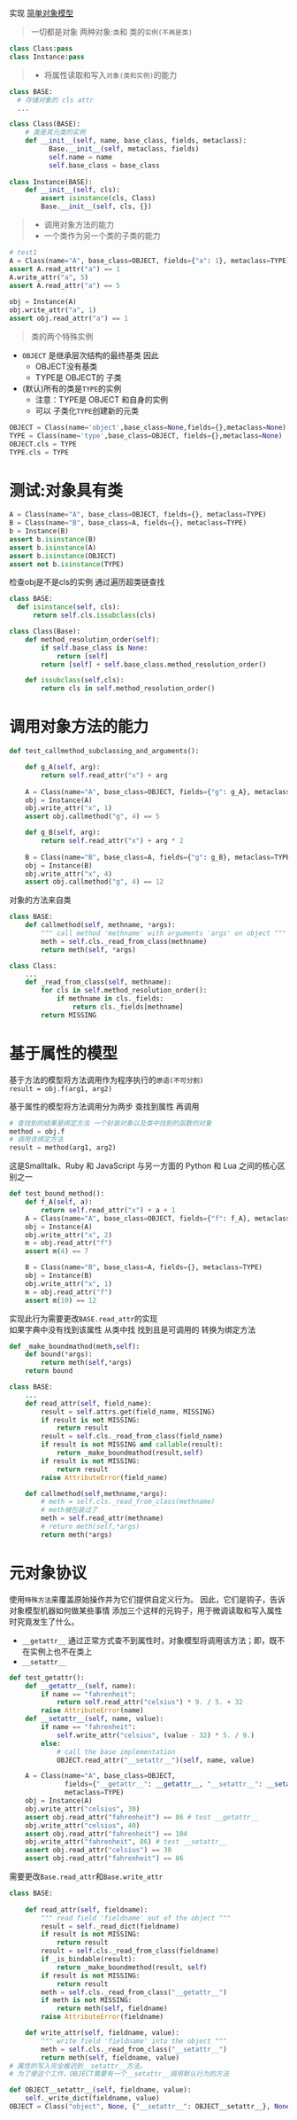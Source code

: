 实现 [简单对象模型](https://aosabook.org/en/500L/a-simple-object-model.html)

> 一切都是对象 两种对象:`类`和 类的`实例(不再是类)`
```python
class Class:pass
class Instance:pass
```

> - 将属性读取和写入`对象(类和实例)`的能力
```python
class BASE:
  # 存储对象的 cls attr
  ...

class Class(BASE):
    # 类是其元类的实例
    def __init__(self, name, base_class, fields, metaclass):
          Base.__init__(self, metaclass, fields)
          self.name = name
          self.base_class = base_class
        
class Instance(BASE):
    def __init__(self, cls):
        assert isinstance(cls, Class)
        Base.__init__(self, cls, {})
```

> - 调用对象方法的能力
> - 一个类作为另一个类的子类的能力

```python
# test1
A = Class(name="A", base_class=OBJECT, fields={"a": 1}, metaclass=TYPE)
assert A.read_attr("a") == 1
A.write_attr("a", 5)
assert A.read_attr("a") == 5
    
obj = Instance(A)
obj.write_attr("a", 1)
assert obj.read_attr("a") == 1
```

> 类的两个特殊实例
- `OBJECT` 是继承层次结构的最终基类 因此
  - OBJECT没有基类
  - TYPE是 OBJECT的 子类
- (默认)所有的类是`TYPE`的实例 
  - 注意：TYPE是 OBJECT 和自身的实例
  - 可以 子类化`TYPE`创建新的元类
  
```python
OBJECT = Class(name='object',base_class=None,fields={},metaclass=None)
TYPE = Class(name='type',base_class=OBJECT, fields={},metaclass=None)
OBJECT.cls = TYPE
TYPE.cls = TYPE
```

# 测试:对象具有类
```python
A = Class(name="A", base_class=OBJECT, fields={}, metaclass=TYPE)
B = Class(name="B", base_class=A, fields={}, metaclass=TYPE)
b = Instance(B)
assert b.isinstance(B)
assert b.isinstance(A)
assert b.isinstance(OBJECT)
assert not b.isinstance(TYPE)
```
检查obj是不是cls的实例 通过遍历超类链查找
```python
class BASE:
  def isinstance(self, cls):
      return self.cls.issubclass(cls)

class Class(Base):
    def method_resolution_order(self):
        if self.base_class is None:
            return [self]
        return [self] + self.base_class.method_resolution_order()

    def issubclass(self,cls):
        return cls in self.method_resolution_order()
```

# 调用对象方法的能力
```python
def test_callmethod_subclassing_and_arguments():

    def g_A(self, arg):
        return self.read_attr("x") + arg
    
    A = Class(name="A", base_class=OBJECT, fields={"g": g_A}, metaclass=TYPE)
    obj = Instance(A)
    obj.write_attr("x", 1)
    assert obj.callmethod("g", 4) == 5

    def g_B(self, arg):
        return self.read_attr("x") + arg * 2
    
    B = Class(name="B", base_class=A, fields={"g": g_B}, metaclass=TYPE)
    obj = Instance(B)
    obj.write_attr("x", 4)
    assert obj.callmethod("g", 4) == 12
```
对象的方法来自类
```python
class BASE:
    def callmethod(self, methname, *args):
        """ call method 'methname' with arguments 'args' on object """
        meth = self.cls._read_from_class(methname)
        return meth(self, *args)

class Class:
    ...
    def _read_from_class(self, methname):
        for cls in self.method_resolution_order():
            if methname in cls._fields:
                return cls._fields[methname]
        return MISSING

```
# 基于属性的模型
基于方法的模型将方法调用作为程序执行的`原语(不可分割)`  
`result = obj.f(arg1, arg2)`

基于属性的模型将方法调用分为两步 查找到属性 再调用
```python
# 查找到的结果是绑定方法 一个封装对象以及类中找到的函数的对象
method = obj.f
# 调用该绑定方法
result = method(arg1, arg2)
```


这是Smalltalk、Ruby 和 JavaScript 与另一方面的 Python 和 Lua 之间的核心区别之一

```python
def test_bound_method():
    def f_A(self, a):
        return self.read_attr("x") + a + 1
    A = Class(name="A", base_class=OBJECT, fields={"f": f_A}, metaclass=TYPE)
    obj = Instance(A)
    obj.write_attr("x", 2)
    m = obj.read_attr("f")
    assert m(4) == 7

    B = Class(name="B", base_class=A, fields={}, metaclass=TYPE)
    obj = Instance(B)
    obj.write_attr("x", 1)
    m = obj.read_attr("f")
    assert m(10) == 12
```
实现此行为需要更改`BASE.read_attr`的实现  
如果字典中没有找到该属性 从类中找 找到且是可调用的
转换为绑定方法
```python
def _make_boundmathod(meth,self):
    def bound(*args):
        return meth(self,*args)
    return bound

class BASE:
    ...
    def read_attr(self, field_name):
        result = self.attrs.get(field_name, MISSING)
        if result is not MISSING:
            return result
        result = self.cls._read_from_class(field_name)
        if result is not MISSING and callable(result):
            return _make_boundmathod(result,self)
        if result is not MISSING:
            return result
        raise AttributeError(field_name)

    def callmethod(self,methname,*args):
        # meth = self.cls._read_from_class(methname)
        # meth被包装过了
        meth = self.read_attr(methname)
        # return meth(self,*args)
        return meth(*args)
```

# 元对象协议
使用`特殊方法`来覆盖原始操作并为它们提供自定义行为。
因此，它们是钩子，告诉对象模型机器如何做某些事情
添加三个这样的元钩子，用于微调读取和写入属性时究竟发生了什么。
- `__getattr__` 通过正常方式查不到属性时，对象模型将调用该方法；即，既不在实例上也不在类上
- `__setattr__`

```python
def test_getattr():
    def __getattr__(self, name):
        if name == "fahrenheit":
            return self.read_attr("celsius") * 9. / 5. + 32
        raise AttributeError(name)
    def __setattr__(self, name, value):
        if name == "fahrenheit":
            self.write_attr("celsius", (value - 32) * 5. / 9.)
        else:
            # call the base implementation
            OBJECT.read_attr("__setattr__")(self, name, value)

    A = Class(name="A", base_class=OBJECT,
              fields={"__getattr__": __getattr__, "__setattr__": __setattr__},
              metaclass=TYPE)
    obj = Instance(A)
    obj.write_attr("celsius", 30)
    assert obj.read_attr("fahrenheit") == 86 # test __getattr__
    obj.write_attr("celsius", 40)
    assert obj.read_attr("fahrenheit") == 104
    obj.write_attr("fahrenheit", 86) # test __setattr__
    assert obj.read_attr("celsius") == 30
    assert obj.read_attr("fahrenheit") == 86
```
需要更改`Base.read_attr`和`Base.write_attr`
```python
class BASE:
    
    def read_attr(self, fieldname):
        """ read field 'fieldname' out of the object """
        result = self._read_dict(fieldname)
        if result is not MISSING:
            return result
        result = self.cls._read_from_class(fieldname)
        if _is_bindable(result):
            return _make_boundmethod(result, self)
        if result is not MISSING:
            return result
        meth = self.cls._read_from_class("__getattr__")
        if meth is not MISSING:
            return meth(self, fieldname)
        raise AttributeError(fieldname)

    def write_attr(self, fieldname, value):
        """ write field 'fieldname' into the object """
        meth = self.cls._read_from_class("__setattr__")
        return meth(self, fieldname, value)
# 属性的写入完全推迟到__setattr__方法。
# 为了使这个工作，OBJECT需要有一个__setattr__调用默认行为的方法

def OBJECT__setattr__(self, fieldname, value):
    self._write_dict(fieldname, value)
OBJECT = Class("object", None, {"__setattr__": OBJECT__setattr__}, None)
```
